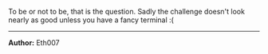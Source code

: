 To be or not to be, that is the question. Sadly the challenge doesn't look nearly as good unless you have a fancy terminal :(

---
**Author:** Eth007
